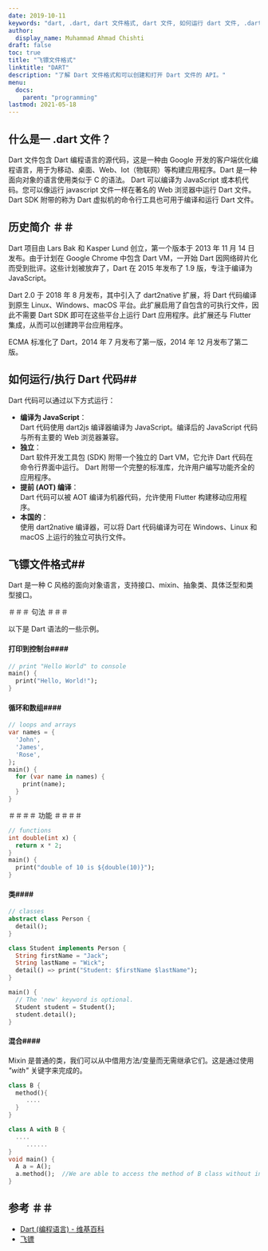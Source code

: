 ```yaml
---
date: 2019-10-11
keywords: "dart, .dart, dart 文件格式, dart 文件, 如何运行 dart 文件, .dart 扩展名"
author:
  display_name: Muhammad Ahmad Chishti
draft: false
toc: true
title: "飞镖文件格式"
linktitle: "DART"
description: "了解 Dart 文件格式和可以创建和打开 Dart 文件的 API。"
menu:
  docs:
    parent: "programming"
lastmod: 2021-05-18
---
```


## 什么是一 .dart 文件？ ##

Dart 文件包含 Dart 编程语言的源代码，这是一种由 Google 开发的客户端优化编程语言，用于为移动、桌面、Web、Iot（物联网）等构建应用程序。Dart 是一种面向对象的语言使用类似于 C 的语法。 Dart 可以编译为 JavaScript 或本机代码。您可以像运行 javascript 文件一样在著名的 Web 浏览器中运行 Dart 文件。 Dart SDK 附带的称为 Dart 虚拟机的命令行工具也可用于编译和运行 Dart 文件。

## 历史简介 ＃＃

Dart 项目由 Lars Bak 和 Kasper Lund 创立，第一个版本于 2013 年 11 月 14 日发布。由于计划在 Google Chrome 中包含 Dart VM，一开始 Dart 因网络碎片化而受到批评。这些计划被放弃了，Dart 在 2015 年发布了 1.9 版，专注于编译为 JavaScript。

Dart 2.0 于 2018 年 8 月发布，其中引入了 dart2native 扩展，将 Dart 代码编译到原生 Linux、Windows、macOS 平台。此扩展启用了自包含的可执行文件，因此不需要 Dart SDK 即可在这些平台上运行 Dart 应用程序。此扩展还与 Flutter 集成，从而可以创建跨平台应用程序。

ECMA 标准化了 Dart，2014 年 7 月发布了第一版，2014 年 12 月发布了第二版。


## 如何运行/执行 Dart 代码##

Dart 代码可以通过以下方式运行：

- **编译为 JavaScript**：</br> Dart 代码使用 dart2js 编译器编译为 JavaScript。编译后的 JavaScript 代码与所有主要的 Web 浏览器兼容。
- **独立**：</br> Dart 软件开发工具包 (SDK) 附带一个独立的 Dart VM，它允许 Dart 代码在命令行界面中运行。 Dart 附带一个完整的标准库，允许用户编写功能齐全的应用程序。
- **提前 (AOT) 编译**：</br> Dart 代码可以被 AOT 编译为机器代码，允许使用 Flutter 构建移动应用程序。
- **本国的**：</br>使用 dart2native 编译器，可以将 Dart 代码编译为可在 Windows、Linux 和 macOS 上运行的独立可执行文件。

## 飞镖文件格式##

Dart 是一种 C 风格的面向对象语言，支持接口、mixin、抽象类、具体泛型和类型接口。

＃＃＃ 句法 ＃＃＃

以下是 Dart 语法的一些示例。

#### 打印到控制台####

```dart
// print "Hello World" to console
main() {
  print("Hello, World!");
}
```

#### 循环和数组####

```dart
// loops and arrays
var names = {
  'John',
  'James',
  'Rose',
};
main() {
  for (var name in names) {
    print(name);
  }
}
```

＃＃＃＃ 功能 ＃＃＃＃

```dart
// functions
int double(int x) {
  return x * 2;
}
main() {
  print("double of 10 is ${double(10)}");
}
```

#### 类####

```dart
// classes
abstract class Person {
  detail();
}

class Student implements Person {
  String firstName = "Jack";
  String lastName = "Wick";
  detail() => print("Student: $firstName $lastName");
}

main() {
  // The 'new' keyword is optional.
  Student student = Student();
  student.detail();
}
```

#### 混合####

Mixin 是普通的类，我们可以从中借用方法/变量而无需继承它们。这是通过使用 *"with"* 关键字来完成的。

```dart
class B {  
  method(){
     ....
  }
}

class A with B {
  ....
     ......
}
void main() {
  A a = A();
  a.method();  //We are able to access the method of B class without inheriting from it.
}
```

## 参考 ＃＃

- [Dart (编程语言) - 维基百科](https://en.wikipedia.org/wiki/Dart_(programming_language))
- [飞镖](https://dart.dev/)

